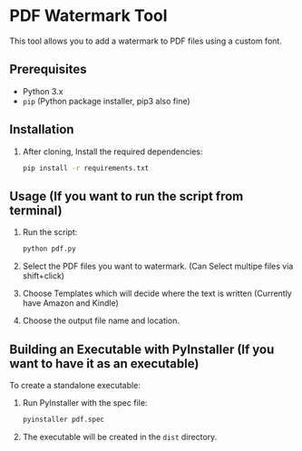 # PDF Watermark Tool

This tool allows you to add a watermark to PDF files using a custom font.

## Prerequisites

- Python 3.x
- `pip`  (Python package installer, pip3 also fine)

## Installation

1. After cloning, Install the required dependencies:

    ```bash
    pip install -r requirements.txt
    ```

## Usage (If you want to run the script from terminal)

1. Run the script:

    ```bash
    python pdf.py
    ```

2. Select the PDF files you want to watermark. (Can Select multipe files via shift+click)
3. Choose Templates which will decide where the text is written (Currently have Amazon and Kindle)
4. Choose the output file name and location.

## Building an Executable with PyInstaller (If you want to have it as an executable)

To create a standalone executable:

1. Run PyInstaller with the spec file:

    ```bash
    pyinstaller pdf.spec
    ```

2. The executable will be created in the `dist` directory.
